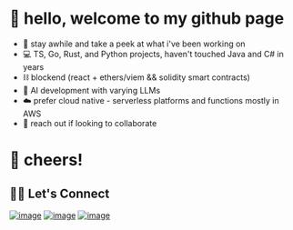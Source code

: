 # 👋 hello, welcome to my github page
- 🌴 stay awhile and take a peek at what i've been working on
- 💻 TS, Go, Rust, and Python projects, haven't touched Java and C# in years
- ⛓️ blockend (react + ethers/viem && solidity smart contracts)
- 🤖 AI development with varying LLMs
- ☁️ prefer cloud native - serverless platforms and functions mostly in AWS
- 🤝 reach out if looking to collaborate
# 🍻 cheers!

## 🙋‍♀️ Let's Connect

[![image](https://img.shields.io/badge/LinkedIn-0077B5?style=for-the-badge&logo=linkedin&logoColor=white)](https://www.linkedin.com/in/ryanlvv/)
[![image](https://img.shields.io/badge/Twitter-1DA1F2?style=for-the-badge&logo=twitter&logoColor=white)](https://twitter.com/ryan7vv)
[![image](https://img.shields.io/badge/Gmail-D14836?style=for-the-badge&logo=gmail&logoColor=white)](mailto:ryanlvv@gmail.com)
